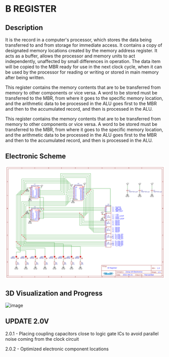 **B REGISTER**
===============================

Description 
-------

It is the record in a computer's processor, which stores the data being transferred to and from storage for immediate access. It contains a copy of designated memory locations created by the memory address register. It acts as a buffer, allows the processor and memory units to act independently, unaffected by small differences in operation. The data item will be copied to the MBR ready for use in the next clock cycle, when it can be used by the processor for reading or writing or stored in main memory after being written.

This register contains the memory contents that are to be transferred from memory to other components or vice versa. A word to be stored must be transferred to the MBR, from where it goes to the specific memory location, and the arithmetic data to be processed in the ALU goes first to the MBR and then to the accumulated record, and then is processed in the ALU.

This register contains the memory contents that are to be transferred from memory to other components or vice versa. A word to be stored must be transferred to the MBR, from where it goes to the specific memory location, and the arithmetic data to be processed in the ALU goes first to the MBR and then to the accumulated record, and then is processed in the ALU.


Electronic Scheme
-------

![image](https://raw.githubusercontent.com/aragonxpd154/8-bit-computer/main/B%20REGISTER/1.0V/Schematic_B%20Register_2021-10-06.png)


3D Visualization and Progress
-------

![image](https://i.imgur.com/SKj16Ml.png)


UPDATE 2.0V
-------

2.0.1 - Placing coupling capacitors close to logic gate ICs to avoid parallel noise coming from the clock circuit

2.0.2 - Optimized electronic component locations


